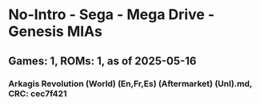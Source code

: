 # No-Intro - Sega - Mega Drive - Genesis MIAs
## Games: 1, ROMs: 1, as of 2025-05-16

### Arkagis Revolution (World) (En,Fr,Es) (Aftermarket) (Unl).md, CRC: cec7f421
